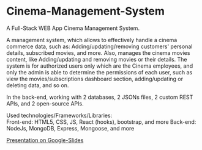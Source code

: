 # Cinema-Management-System

A Full-Stack WEB App Cinema Management System.

A management system, which allows to effectively handle a cinema commerce data, such as:
Adding/updating/removing customers' personal details, subscribed movies, and more.
Also, manages the cinema movies content, like Adding/updating and removing movies or their details.
The system is for authorized users only which are the Cinema employees, and only the admin is able to
determine the permissions of each user, such as view the movies/subscriptions dashboard section,
adding/updating or deleting data, and so on.

In the back-end, working with 2 databases, 2 JSONs files, 2 custom REST APIs, and 2 open-source APIs.

Used technologies/Frameworks/Libraries:  
Front-end: HTML5, CSS, JS, React (hooks), bootstrap, and more
Back-end: NodeJs, MongoDB, Express, Mongoose, and more

[Presentation on Google-Slides](https://drive.google.com/file/d/10fCF1oboT1RstG1yyBy-A_DwEPHRetyr/view?usp=sharing)
